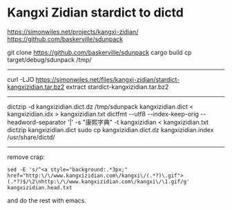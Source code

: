 # Kangxi Zidian stardict to dictd

https://simonwiles.net/projects/kangxi-zidian/
https://github.com/baskerville/sdunpack

git clone https://github.com/baskerville/sdunpack
cargo build
cp target/debug/sdunpack /tmp/

---

curl -LJO https://simonwiles.net/files/kangxi-zidian/stardict-kangxizidian.tar.bz2
extract stardict-kangxizidian.tar.bz2

---

dictzip -d kangxizidian.dict.dz
/tmp/sdunpack kangxizidian.dict < kangxizidian.idx > kangxizidian.txt
dictfmt --utf8 --index-keep-orig --headword-separator '|' -s "康熙字典" -t kangxizidian < kangxizidian.txt
dictzip kangxizidian.dict
sudo cp kangxizidian.dict.dz kangxizidian.index /usr/share/dictd/

---

remove crap:

```
sed -E 's/^<a style="background:.*3px;" href="http:\/\/www.kangxizidian.com\/kangxi\/(.*?)\.gif">(.*?)$/\2\nhttp:\/\/www.kangxizidian.com\/kangxi\/\1.gif/g' kangxizidian.head.txt
```

and do the rest with emacs.
